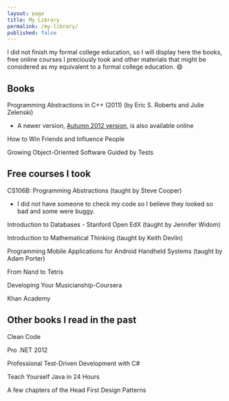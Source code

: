 ```yaml
---
layout: page
title: My Library
permalink: /my-library/
published: false
---
```


I did not finish my formal college education, so I will display here the books, free online courses I preciously took and other materials that might be considered as my equivalent to a formal college education. :smile:


## Books

Programming Abstractions in C++ (2011) (by Eric S. Roberts and Julie Zelenski)

 - A newer version, [Autumn 2012 version,](http://www-cs-faculty.stanford.edu/~eroberts/CS106BX-Reader.pdf) is also available online

How to Win Friends and Influence People

Growing Object-Oriented Software Guided by Tests




## Free courses I took

CS106B: Programming Abstractions (taught by Steve Cooper)

 - I did not have someone to check my code so I believe they looked so bad and some were buggy.


Introduction to Databases - Stanford Open EdX (taught by Jennifer Widom)

Introduction to Mathematical Thinking (taught by Keith Devlin)

Programming Mobile Applications for Android Handheld Systems (taught by Adam Porter)

From Nand to Tetris

Developing Your Musicianship-Coursera

Khan Academy

## Other books I read in the past

Clean Code

Pro .NET 2012

Professional Test-Driven Development with C#

Teach Yourself Java in 24 Hours

A few chapters of the Head First Design Patterns
